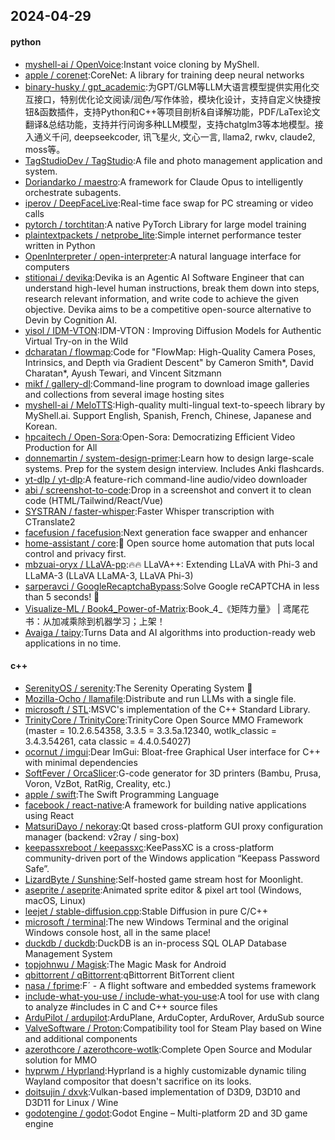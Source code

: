 ## 2024-04-29

#### python
* [myshell-ai / OpenVoice](https://github.com/myshell-ai/OpenVoice):Instant voice cloning by MyShell.
* [apple / corenet](https://github.com/apple/corenet):CoreNet: A library for training deep neural networks
* [binary-husky / gpt_academic](https://github.com/binary-husky/gpt_academic):为GPT/GLM等LLM大语言模型提供实用化交互接口，特别优化论文阅读/润色/写作体验，模块化设计，支持自定义快捷按钮&函数插件，支持Python和C++等项目剖析&自译解功能，PDF/LaTex论文翻译&总结功能，支持并行问询多种LLM模型，支持chatglm3等本地模型。接入通义千问, deepseekcoder, 讯飞星火, 文心一言, llama2, rwkv, claude2, moss等。
* [TagStudioDev / TagStudio](https://github.com/TagStudioDev/TagStudio):A file and photo management application and system.
* [Doriandarko / maestro](https://github.com/Doriandarko/maestro):A framework for Claude Opus to intelligently orchestrate subagents.
* [iperov / DeepFaceLive](https://github.com/iperov/DeepFaceLive):Real-time face swap for PC streaming or video calls
* [pytorch / torchtitan](https://github.com/pytorch/torchtitan):A native PyTorch Library for large model training
* [plaintextpackets / netprobe_lite](https://github.com/plaintextpackets/netprobe_lite):Simple internet performance tester written in Python
* [OpenInterpreter / open-interpreter](https://github.com/OpenInterpreter/open-interpreter):A natural language interface for computers
* [stitionai / devika](https://github.com/stitionai/devika):Devika is an Agentic AI Software Engineer that can understand high-level human instructions, break them down into steps, research relevant information, and write code to achieve the given objective. Devika aims to be a competitive open-source alternative to Devin by Cognition AI.
* [yisol / IDM-VTON](https://github.com/yisol/IDM-VTON):IDM-VTON : Improving Diffusion Models for Authentic Virtual Try-on in the Wild
* [dcharatan / flowmap](https://github.com/dcharatan/flowmap):Code for "FlowMap: High-Quality Camera Poses, Intrinsics, and Depth via Gradient Descent" by Cameron Smith*, David Charatan*, Ayush Tewari, and Vincent Sitzmann
* [mikf / gallery-dl](https://github.com/mikf/gallery-dl):Command-line program to download image galleries and collections from several image hosting sites
* [myshell-ai / MeloTTS](https://github.com/myshell-ai/MeloTTS):High-quality multi-lingual text-to-speech library by MyShell.ai. Support English, Spanish, French, Chinese, Japanese and Korean.
* [hpcaitech / Open-Sora](https://github.com/hpcaitech/Open-Sora):Open-Sora: Democratizing Efficient Video Production for All
* [donnemartin / system-design-primer](https://github.com/donnemartin/system-design-primer):Learn how to design large-scale systems. Prep for the system design interview. Includes Anki flashcards.
* [yt-dlp / yt-dlp](https://github.com/yt-dlp/yt-dlp):A feature-rich command-line audio/video downloader
* [abi / screenshot-to-code](https://github.com/abi/screenshot-to-code):Drop in a screenshot and convert it to clean code (HTML/Tailwind/React/Vue)
* [SYSTRAN / faster-whisper](https://github.com/SYSTRAN/faster-whisper):Faster Whisper transcription with CTranslate2
* [facefusion / facefusion](https://github.com/facefusion/facefusion):Next generation face swapper and enhancer
* [home-assistant / core](https://github.com/home-assistant/core):🏡 Open source home automation that puts local control and privacy first.
* [mbzuai-oryx / LLaVA-pp](https://github.com/mbzuai-oryx/LLaVA-pp):🔥🔥 LLaVA++: Extending LLaVA with Phi-3 and LLaMA-3 (LLaVA LLaMA-3, LLaVA Phi-3)
* [sarperavci / GoogleRecaptchaBypass](https://github.com/sarperavci/GoogleRecaptchaBypass):Solve Google reCAPTCHA in less than 5 seconds! 🚀
* [Visualize-ML / Book4_Power-of-Matrix](https://github.com/Visualize-ML/Book4_Power-of-Matrix):Book_4_《矩阵力量》 | 鸢尾花书：从加减乘除到机器学习；上架！
* [Avaiga / taipy](https://github.com/Avaiga/taipy):Turns Data and AI algorithms into production-ready web applications in no time.

#### c++
* [SerenityOS / serenity](https://github.com/SerenityOS/serenity):The Serenity Operating System 🐞
* [Mozilla-Ocho / llamafile](https://github.com/Mozilla-Ocho/llamafile):Distribute and run LLMs with a single file.
* [microsoft / STL](https://github.com/microsoft/STL):MSVC's implementation of the C++ Standard Library.
* [TrinityCore / TrinityCore](https://github.com/TrinityCore/TrinityCore):TrinityCore Open Source MMO Framework (master = 10.2.6.54358, 3.3.5 = 3.3.5a.12340, wotlk_classic = 3.4.3.54261, cata classic = 4.4.0.54027)
* [ocornut / imgui](https://github.com/ocornut/imgui):Dear ImGui: Bloat-free Graphical User interface for C++ with minimal dependencies
* [SoftFever / OrcaSlicer](https://github.com/SoftFever/OrcaSlicer):G-code generator for 3D printers (Bambu, Prusa, Voron, VzBot, RatRig, Creality, etc.)
* [apple / swift](https://github.com/apple/swift):The Swift Programming Language
* [facebook / react-native](https://github.com/facebook/react-native):A framework for building native applications using React
* [MatsuriDayo / nekoray](https://github.com/MatsuriDayo/nekoray):Qt based cross-platform GUI proxy configuration manager (backend: v2ray / sing-box)
* [keepassxreboot / keepassxc](https://github.com/keepassxreboot/keepassxc):KeePassXC is a cross-platform community-driven port of the Windows application “Keepass Password Safe”.
* [LizardByte / Sunshine](https://github.com/LizardByte/Sunshine):Self-hosted game stream host for Moonlight.
* [aseprite / aseprite](https://github.com/aseprite/aseprite):Animated sprite editor & pixel art tool (Windows, macOS, Linux)
* [leejet / stable-diffusion.cpp](https://github.com/leejet/stable-diffusion.cpp):Stable Diffusion in pure C/C++
* [microsoft / terminal](https://github.com/microsoft/terminal):The new Windows Terminal and the original Windows console host, all in the same place!
* [duckdb / duckdb](https://github.com/duckdb/duckdb):DuckDB is an in-process SQL OLAP Database Management System
* [topjohnwu / Magisk](https://github.com/topjohnwu/Magisk):The Magic Mask for Android
* [qbittorrent / qBittorrent](https://github.com/qbittorrent/qBittorrent):qBittorrent BitTorrent client
* [nasa / fprime](https://github.com/nasa/fprime):F´ - A flight software and embedded systems framework
* [include-what-you-use / include-what-you-use](https://github.com/include-what-you-use/include-what-you-use):A tool for use with clang to analyze #includes in C and C++ source files
* [ArduPilot / ardupilot](https://github.com/ArduPilot/ardupilot):ArduPlane, ArduCopter, ArduRover, ArduSub source
* [ValveSoftware / Proton](https://github.com/ValveSoftware/Proton):Compatibility tool for Steam Play based on Wine and additional components
* [azerothcore / azerothcore-wotlk](https://github.com/azerothcore/azerothcore-wotlk):Complete Open Source and Modular solution for MMO
* [hyprwm / Hyprland](https://github.com/hyprwm/Hyprland):Hyprland is a highly customizable dynamic tiling Wayland compositor that doesn't sacrifice on its looks.
* [doitsujin / dxvk](https://github.com/doitsujin/dxvk):Vulkan-based implementation of D3D9, D3D10 and D3D11 for Linux / Wine
* [godotengine / godot](https://github.com/godotengine/godot):Godot Engine – Multi-platform 2D and 3D game engine

